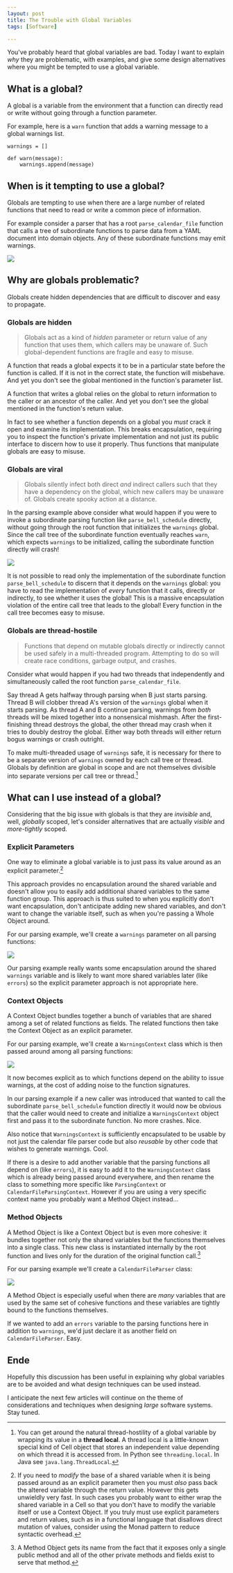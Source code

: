```yaml
---
layout: post
title: The Trouble with Global Variables
tags: [Software]

---
```


You've probably heard that global variables are bad. Today I want to explain *why* they are problematic, with examples, and give some design alternatives where you might be tempted to use a global variable.

## What is a global?

A global is a variable from the environment that a function can directly read or write without going through a function parameter.

For example, here is a `warn` function that adds a warning message to a global warnings list.

```
warnings = []

def warn(message):
    warnings.append(message)
```

## When is it tempting to use a global?

Globals are tempting to use when there are a large number of related functions that need to read or write a common piece of information.

For example consider a parser that has a root `parse_calendar_file` function that calls a tree of subordinate functions to parse data from a YAML document into domain objects. Any of these subordinate functions may emit warnings.

![](/assets/2017/the-trouble-with-global-variables/parse_calendar_file.svg)

## Why are globals problematic?

Globals create hidden dependencies that are difficult to discover and easy to propagate.

### Globals are hidden 

> Globals act as a kind of *hidden* parameter or return value of any function that uses them, which callers may be unaware of. Such global-dependent functions are fragile and easy to misuse.

A function that reads a global expects it to be in a particular state before the function is called. If it is not in the correct state, the function will misbehave. And yet you don't see the global mentioned in the function's parameter list.
  
A function that writes a global relies on the global to return information to the caller or an ancestor of the caller. And yet you don't see the global mentioned in the function's return value.
  
In fact to see whether a function depends on a global you *must* crack it open and examine its implementation. This breaks encapsulation, requiring you to inspect the function's private implementation and not just its public interface to discern how to use it properly. Thus functions that manipulate globals are easy to misuse.

### Globals are viral

> Globals silently infect both direct *and* indirect callers such that they have a dependency on the global, which new callers may be unaware of. Globals create spooky action at a distance.

In the parsing example above consider what would happen if you were to invoke a subordinate parsing function like `parse_bell_schedule` directly, without going through the root function that initializes the `warnings` global. Since the call tree of the subordinate function eventually reaches `warn`, which expects `warnings` to be initialized, calling the subordinate function directly will crash!
  
![](/assets/2017/the-trouble-with-global-variables/write_crashes.svg)
  
It is not possible to read only the implementation of the subordinate function `parse_bell_schedule` to discern that it depends on the `warnings` global: you have to read the implementation of *every* function that it calls, directly or indirectly, to see whether it uses the global! This is a massive encapsulation violation of the entire call tree that leads to the global! Every function in the call tree becomes easy to misuse.

### Globals are thread-hostile

> Functions that depend on mutable globals directly or indirectly cannot be used safely in a multi-threaded program. Attempting to do so will create race conditions, garbage output, and crashes.

Consider what would happen if you had two threads that independently and simultaneously called the root function `parse_calendar_file`.
  
Say thread A gets halfway through parsing when B just starts parsing. Thread B will clobber thread A's version of the `warnings` global when it starts parsing. As thread A and B continue parsing, warnings from *both* threads will be mixed together into a nonsensical mishmash. After the first-finishing thread  destroys the global, the other thread may crash when it tries to doubly destroy the global. Either way both threads will either return bogus warnings or crash outright.

To make multi-threaded usage of `warnings` safe, it is necessary for there to be a separate version of `warnings` owned by each call tree or thread. Globals by definition are global in scope and are not themselves divisible into separate versions per call tree or thread.[^thread-local]

[^thread-local]: You can get around the natural thread-hostility of a global variable by wrapping its value in a **thread local**. A thread local is a little-known special kind of Cell object that stores an independent value depending on which thread it is accessed from. In Python see `threading.local`. In Java see `java.lang.ThreadLocal`.

## What can I use instead of a global?

Considering that the big issue with globals is that they are *invisible* and, well, *globally* scoped, let's consider alternatives that are actually *visible* and *more-tightly* scoped.


### Explicit Parameters

One way to eliminate a global variable is to just pass its value around as an explicit parameter.[^return-values]

This approach provides no encapsulation around the shared variable and doesn't allow you to easily add additional shared variables to the same function group. This approach is thus suited to when you explicitly don't want encapsulation, don't anticipate adding new shared variables, and don't want to change the variable itself, such as when you're passing a Whole Object around.

For our parsing example, we'll create a `warnings` parameter on all parsing functions:

![](/assets/2017/the-trouble-with-global-variables/explicit_parameters.svg)

Our parsing example really wants some encapsulation around the shared `warnings` variable and is likely to want more shared variables later (like `errors`) so the explicit parameter approach is not appropriate here.

[^return-values]: If you need to *modify* the base of a shared variable when it is being passed around as an explicit parameter then you must *also* pass back the altered variable through the return value. However this gets unwieldly very fast. In such cases you probably want to either wrap the shared variable in a Cell so that you don't have to modify the variable itself or use a Context Object. If you truly must use explicit parameters and return values, such as in a functional language that disallows direct mutation of values, consider using the Monad pattern to reduce syntactic overhead.


### Context Objects

A Context Object bundles together a bunch of variables that are shared among a set of related functions as fields. The related functions then take the Context Object as an explicit parameter.

For our parsing example, we'll create a `WarningsContext` class which is then passed around among all parsing functions:
  
![](/assets/2017/the-trouble-with-global-variables/context_object.svg)

It now becomes explicit as to which functions depend on the ability to issue warnings, at the cost of adding noise to the function signatures.

In our parsing example if a new caller was introduced that wanted to call the subordinate `parse_bell_schedule` function directly it would now be obvious that the caller would need to create and initialize a `WarningsContext` object first and pass it to the subordinate function. No more crashes. Nice.
  
Also notice that `WarningsContext` is sufficiently encapsulated to be usable by not just the calendar file parser code but also *reusable* by other code that wishes to generate warnings. Cool.

If there is a desire to add another variable that the parsing functions all depend on (like `errors`), it is easy to add it to the `WarningsContext` class which is already being passed around everywhere, and then rename the class to something more specific like `ParsingContext` or `CalendarFileParsingContext`. However if you are using a very specific context name you probably want a Method Object instead...


### Method Objects

A Method Object is like a Context Object but is even more cohesive: it bundles together not only the shared variables but the functions themselves into a single class. This new class is instantiated internally by the root function and lives only for the duration of the original function call.[^method-object-name]

For our parsing example we'll create a `CalendarFileParser` class:

![](/assets/2017/the-trouble-with-global-variables/method_object.svg)

A Method Object is especially useful when there are *many* variables that are used by the same set of cohesive functions and these variables are tightly bound to the functions themselves.

If we wanted to add an `errors` variable to the parsing functions here in addition to `warnings`, we'd just declare it as another field on `CalendarFileParser`. Easy.

[^method-object-name]: A Method Object gets its name from the fact that it exposes only a single public method and all of the other private methods and fields exist to serve that method.

## Ende

Hopefully this discussion has been useful in explaining why global variables are to be avoided and what design techniques can be used instead.

I anticipate the next few articles will continue on the theme of considerations and techniques when designing *large* software systems. Stay tuned.
